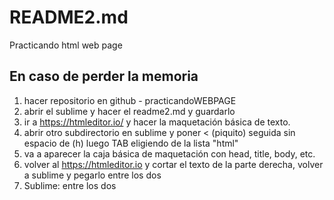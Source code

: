 # README2.md
Practicando html web page
## En caso de perder la memoria
1. hacer repositorio en github - practicandoWEBPAGE
2. abrir el sublime y hacer el readme2.md y guardarlo
3. ir a https://htmleditor.io/ y hacer la maquetación básica de texto.
4. abrir otro subdirectorio en sublime y poner < (piquito) seguida sin espacio de (h) luego TAB eligiendo de la lista "html"
5. va a aparecer la caja básica de maquetación con head, title, body, etc.
6. volver al https://htmleditor.io y cortar el texto de la parte derecha, volver a sublime y pegarlo entre los dos <body>
7. Sublime: entre los dos <title> colocar la palabra/frase de lo que se verá en la pestaña del navegador.
8. grabar el index.html. Ir a la carpeta contenedora del archivo y doble click.
9. se abre web page, click derecho y click en "inspeccionar": desde ese lugar se puede cambiar color, tamaño, estilo de fuente, lugar del texto, etc.
10. siempre control+s para guardar cambios. 
11. cada tanto ir a la consola y con git status constatar si hay cambios para git add y luego git commit. 
12. Al final siempre git push: pedirá user y contraseña github si se clonó en el principio con htttps. Con CSS no pide, pero se debe hacer la key desde el principio (ya la sacamos en clase)
13. Entonces luego de guardar cambios y antes de cerrar todo y dejar de practicar:
14. git status
15. git add -A
16. git commit -m  (hay que homologar siempre todos cambio ingresado con una pequeña aclaración con el commit)
17. git push.
18. FIN -por ahora-